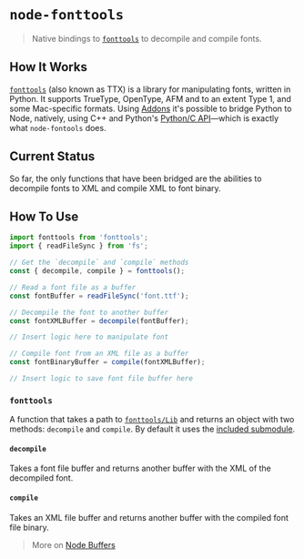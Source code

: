 # `node-fonttools`

> Native bindings to [`fonttools`][1] to decompile and compile fonts.

## How It Works

[`fonttools`][1] (also known as TTX) is a library for manipulating fonts,
written in Python.  It supports TrueType, OpenType, AFM and to an extent Type 1,
and some Mac-specific formats. Using [Addons][2] it's possible to bridge Python
to Node, natively, using C++ and Python's [Python/C API][3]&mdash;which is
exactly what `node-fontools` does.

## Current Status

So far, the only functions that have been bridged are the abilities to decompile
fonts to XML and compile XML to font binary.

## How To Use

```js
import fonttools from 'fonttools';
import { readFileSync } from 'fs';

// Get the `decompile` and `compile` methods
const { decompile, compile } = fonttools();

// Read a font file as a buffer
const fontBuffer = readFileSync('font.ttf');

// Decompile the font to another buffer
const fontXMLBuffer = decompile(fontBuffer);

// Insert logic here to manipulate font

// Compile font from an XML file as a buffer
const fontBinaryBuffer = compile(fontXMLBuffer);

// Insert logic to save font file buffer here
```

### `fonttools`

A function that takes a path to [`fonttools/Lib`][4] and returns an object with
two methods: `decompile` and `compile`. By default it uses the [included
submodule][5].

#### `decompile`

Takes a font file buffer and returns another buffer with the XML of the
decompiled font.

#### `compile`

Takes an XML file buffer and returns another buffer with the compiled font file
binary.

> More on [Node Buffers][6]

[1]: https://github.com/fonttools/fonttools
[2]: https://nodejs.org/api/addons.html
[3]: https://docs.python.org/2/c-api/
[4]: https://github.com/fonttools/fonttools/tree/master/Lib
[5]: https://github.com/dfrankland/node-fonttools/blob/master/.gitmodules
[6]: https://nodejs.org/api/buffer.html
